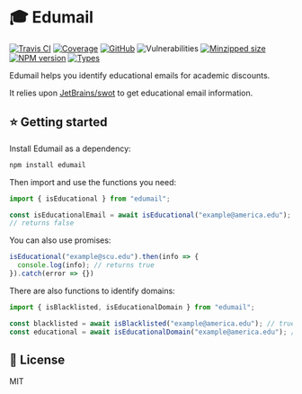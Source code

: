 # 🎓 Edumail

[![Travis CI](https://img.shields.io/travis/AnandChowdhary/edumail.svg)](https://travis-ci.org/AnandChowdhary/edumail)
[![Coverage](https://img.shields.io/coveralls/github/AnandChowdhary/edumail.svg)](https://coveralls.io/github/AnandChowdhary/edumail)
[![GitHub](https://img.shields.io/github/license/anandchowdhary/edumail.svg)](https://github.com/AnandChowdhary/edumail/blob/master/LICENSE)
![Vulnerabilities](https://img.shields.io/snyk/vulnerabilities/github/AnandChowdhary/edumail.svg)
[![Minzipped size](https://img.shields.io/bundlephobia/minzip/edumail.svg)](https://www.npmjs.com/package/edumail)
[![NPM version](https://img.shields.io/npm/v/edumail.svg)](https://www.npmjs.com/package/edumail)
[![Types](https://img.shields.io/npm/types/edumail.svg)](https://www.npmjs.com/package/edumail)

Edumail helps you identify educational emails for academic discounts.

It relies upon [JetBrains/swot](https://github.com/JetBrains/swot) to get educational email information.

## ⭐ Getting started

Install Edumail as a dependency:

```bash
npm install edumail
```

Then import and use the functions you need:

```js
import { isEducational } from "edumail";

const isEducationalEmail = await isEducational("example@america.edu");
// returns false
```

You can also use promises:

```js
isEducational("example@scu.edu").then(info => {
  console.log(info); // returns true
}).catch(error => {})
```

There are also functions to identify domains:

```js
import { isBlacklisted, isEducationalDomain } from "edumail";

const blacklisted = await isBlacklisted("example@america.edu"); // true
const educational = await isEducationalDomain("example@america.edu"); // true
```

## 📝 License

MIT
